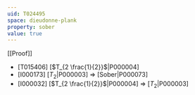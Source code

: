 ```yaml
---
uid: T024495
space: dieudonne-plank
property: sober
value: true
---
```

[[Proof]]

* [T015406] [$T_{2 \frac{1}{2}}$|P000004]
* [I000173] [$T_2$|P000003] => [Sober|P000073]
* [I000032] [$T_{2 \frac{1}{2}}$|P000004] => [$T_2$|P000003]

